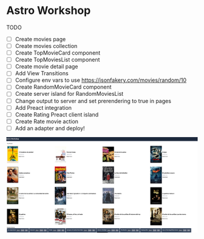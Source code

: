 # Astro Workshop

TODO

- [ ] Create movies page
- [ ] Create movies collection
- [ ] Create TopMovieCard component
- [ ] Create TopMoviesList component
- [ ] Create movie detail page
- [ ] Add View Transitions
- [ ] Configure env vars to use https://jsonfakery.com/movies/random/10
- [ ] Create RandomMovieCard component
- [ ] Create server island for RandomMoviesList
- [ ] Change output to server and set prerendering to true in pages
- [ ] Add Preact integration
- [ ] Create Rating Preact client island
- [ ] Create Rate movie action
- [ ] Add an adapter and deploy!

![result](image.png)
